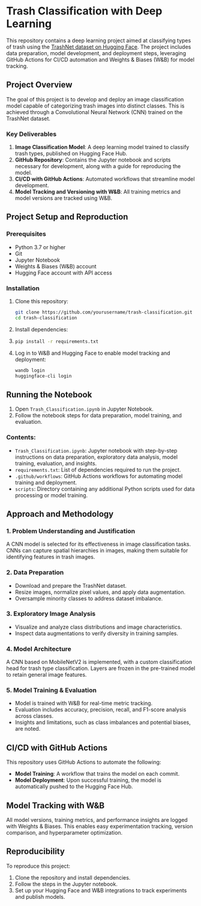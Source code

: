 # Trash Classification with Deep Learning

This repository contains a deep learning project aimed at classifying types of trash using the [TrashNet dataset on Hugging Face](https://huggingface.co/datasets/garythung/trashnet). The project includes data preparation, model development, and deployment steps, leveraging GitHub Actions for CI/CD automation and Weights & Biases (W&B) for model tracking.

## Project Overview

The goal of this project is to develop and deploy an image classification model capable of categorizing trash images into distinct classes. This is achieved through a Convolutional Neural Network (CNN) trained on the TrashNet dataset.

### Key Deliverables
1. **Image Classification Model**: A deep learning model trained to classify trash types, published on Hugging Face Hub.
2. **GitHub Repository**: Contains the Jupyter notebook and scripts necessary for development, along with a guide for reproducing the model.
3. **CI/CD with GitHub Actions**: Automated workflows that streamline model development.
4. **Model Tracking and Versioning with W&B**: All training metrics and model versions are tracked using W&B.

## Project Setup and Reproduction

### Prerequisites
- Python 3.7 or higher
- Git
- Jupyter Notebook
- Weights & Biases (W&B) account
- Hugging Face account with API access

### Installation

1. Clone this repository:
   ```bash
   git clone https://github.com/yourusername/trash-classification.git
   cd trash-classification
2. Install dependencies:
3. ```bash
   pip install -r requirements.txt
4. Log in to W&B and Hugging Face to enable model tracking and deployment:
   ```bash
   wandb login
   huggingface-cli login
   

## Running the Notebook
1. Open `Trash_Classification.ipynb` in Jupyter Notebook.
2. Follow the notebook steps for data preparation, model training, and evaluation.

### Contents:
- `Trash_Classification.ipynb`: Jupyter notebook with step-by-step instructions on data preparation, exploratory data analysis, model training, evaluation, and insights.
- `requirements.txt`: List of dependencies required to run the project.
- `.github/workflows`: GitHub Actions workflows for automating model training and deployment.
- `scripts`: Directory containing any additional Python scripts used for data processing or model training.

## Approach and Methodology

### 1. Problem Understanding and Justification
A CNN model is selected for its effectiveness in image classification tasks. CNNs can capture spatial hierarchies in images, making them suitable for identifying features in trash images.

### 2. Data Preparation
- Download and prepare the TrashNet dataset.
- Resize images, normalize pixel values, and apply data augmentation.
- Oversample minority classes to address dataset imbalance.

### 3. Exploratory Image Analysis
- Visualize and analyze class distributions and image characteristics.
- Inspect data augmentations to verify diversity in training samples.

### 4. Model Architecture
A CNN based on MobileNetV2 is implemented, with a custom classification head for trash type classification. Layers are frozen in the pre-trained model to retain general image features.

### 5. Model Training & Evaluation
- Model is trained with W&B for real-time metric tracking.
- Evaluation includes accuracy, precision, recall, and F1-score analysis across classes.
- Insights and limitations, such as class imbalances and potential biases, are noted.

## CI/CD with GitHub Actions
This repository uses GitHub Actions to automate the following:
- **Model Training**: A workflow that trains the model on each commit.
- **Model Deployment**: Upon successful training, the model is automatically pushed to the Hugging Face Hub.

## Model Tracking with W&B
All model versions, training metrics, and performance insights are logged with Weights & Biases. This enables easy experimentation tracking, version comparison, and hyperparameter optimization.

## Reproducibility
To reproduce this project:
1. Clone the repository and install dependencies.
2. Follow the steps in the Jupyter notebook.
3. Set up your Hugging Face and W&B integrations to track experiments and publish models.
